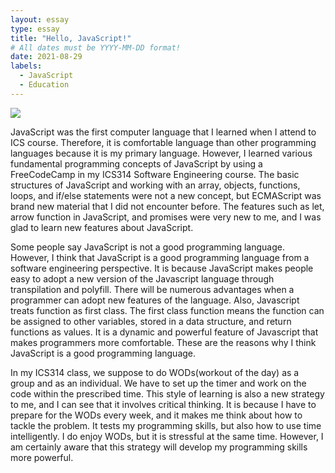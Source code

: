 ```yaml
---
layout: essay
type: essay
title: "Hello, JavaScript!"
# All dates must be YYYY-MM-DD format!
date: 2021-08-29
labels:
  - JavaScript
  - Education
---
```


<img class="ui image" src="{{ site.baseurl }}/images/javascript_image.png">


JavaScript was the first computer language that I learned when I attend to ICS course. Therefore, it is comfortable language than other programming languages because it is my primary language. However, I learned various fundamental programming concepts of JavaScript by using a FreeCodeCamp in my ICS314 Software Engineering course. The basic structures of JavaScript and working with an array, objects, functions, loops, and if/else statements were not a new concept, but  ECMAScript was brand new material that I did not encounter before. The features such as let, arrow function in JavaScript, and promises were very new to me, and I was glad to learn new features about JavaScript.


Some people say JavaScript is not a good programming language. However, I think that JavaScript is a good programming language from a software engineering perspective. It is because JavaScript makes people easy to adopt a new version of the Javascript language through transpilation and polyfill. There will be numerous advantages when a programmer can adopt new features of the language. Also, Javascript treats function as first class. The first class function means the function can be assigned to other variables, stored in a data structure, and return functions as values. It is a dynamic and powerful feature of Javascript that makes programmers more comfortable. These are the reasons why I think JavaScript is a good programming language.



In my ICS314 class, we suppose to do WODs(workout of the day) as a group and as an individual. We have to set up the timer and work on the code within the prescribed time. This style of learning is also a new strategy to me, and I can see that it involves critical thinking. It is because I have to prepare for the WODs every week, and it makes me think about how to tackle the problem. It tests my programming skills, but also how to use time intelligently. I do enjoy WODs, but it is stressful at the same time. However, I am certainly aware that this strategy will develop my programming skills more powerful.










